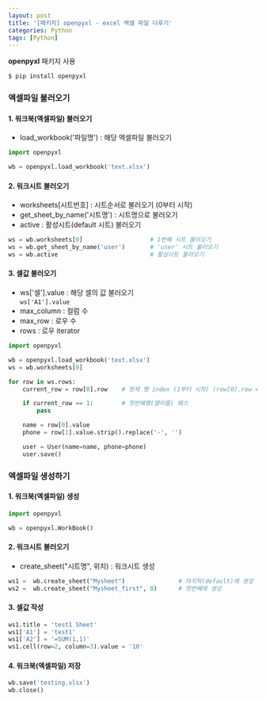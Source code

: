 ```yaml
---
layout: post
title: '[패키지] openpyxl - excel 엑셀 파일 다루기'
categories: Python
tags: [Python]
---
```


**openpyxl** 패키지 사용
```bash
$ pip install openpyxl
```

### 엑셀파일 불러오기

#### 1. 워크북(엑셀파일) 불러오기
- load_workbook('파일명') : 해당 엑셀파일 불러오기

```python
import openpyxl

wb = openpyxl.load_workbook('text.xlsx')
```

#### 2\. 워크시트 불러오기
- worksheets[시트번호] : 시트순서로 불러오기 (0부터 시작)
- get_sheet_by_name('시트명') : 시트명으로 불러오기
- active : 활성시트(default 시트) 불러오기

```python
ws = wb.worksheets[0]                   # 1번째 시트 불러오기
ws = wb.get_sheet_by_name('user')       # 'user' 시트 불러오기
ws = wb.active                          # 활성시트 불러오기
```

#### 3\. 셀값 불러오기
- ws['셀'].value : 해당 셀의 값 불러오기  
`ws['A1'].value`
- max_column : 컬럼 수 
- max_row : 로우 수  
- rows : 로우 iterator

```python
import openpyxl

wb = openpyxl.load_workbook('text.xlsx')
ws = wb.worksheets[0]

for row in ws.rows:
    current_row = row[0].row    # 현재 행 index (1부터 시작) (row[0].row = row[1].row)

    if current_row == 1:        # 첫번째행(열이름) 패스
        pass

    name = row[0].value
    phone = row[1].value.strip().replace('-', '')

    user = User(name=name, phone=phone)
    user.save()
```

### 엑셀파일 생성하기

#### 1. 워크북(엑셀파일) 생성
```python
import openpyxl

wb = openpyxl.WorkBook()
```

#### 2\. 워크시트 불러오기
  - create_sheet("시트명", 위치) : 워크시트 생성

```python
ws1 =  wb.create_sheet("Mysheet")               # 마지막(default)에 생성
ws2 =  wb.create_sheet("Mysheet_first", 0)      # 첫번째에 생성
```


#### 3\. 셀값 작성
```python
ws1.title = 'test1 Sheet'
ws1['A1'] = 'test1'
ws1['A2'] = '=SUM(1,1)'
ws1.cell(row=2, column=3).value = '10'
```


#### 4. 워크북(엑셀파일) 저장
```python
wb.save('testing.xlsx')
wb.close()
```